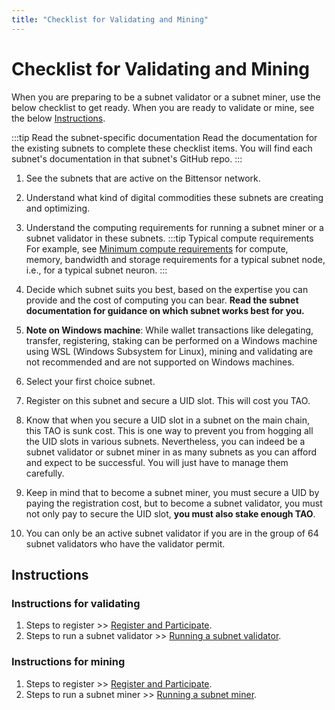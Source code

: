 ```yaml
---
title: "Checklist for Validating and Mining"
---
```


# Checklist for Validating and Mining

When you are preparing to be a subnet validator or a subnet miner, use the below checklist to get ready. When you are ready to validate or mine, see the below [Instructions](#instructions).

:::tip Read the subnet-specific documentation
Read the documentation for the existing subnets to complete these checklist items. You will find each subnet's documentation in that subnet's GitHub repo. 
:::

1. See the subnets that are active on the Bittensor network. 
2. Understand what kind of digital commodities these subnets are creating and optimizing. 
3. Understand the computing requirements for running a subnet miner or a subnet validator in these subnets. 
    :::tip Typical compute requirements
    For example, see [Minimum compute requirements](https://github.com/opentensor/bittensor-subnet-template/blob/main/min_compute.yml) for compute, memory, bandwidth and storage requirements for a typical subnet node, i.e., for a typical subnet neuron.
    :::
4. Decide which subnet suits you best, based on the expertise you can provide and the cost of computing you can bear. **Read the subnet documentation for guidance on which subnet works best for you.**
5. **Note on Windows machine**: While wallet transactions like delegating, transfer, registering, staking can be performed on a Windows machine using WSL (Windows Subsystem for Linux), mining and validating are not recommended and are not supported on Windows machines.

6. Select your first choice subnet. 
7. Register on this subnet and secure a UID slot. This will cost you TAO. 
8. Know that when you secure a UID slot in a subnet on the main chain, this TAO is sunk cost. This is one way to prevent you from hogging all the UID slots in various subnets. Nevertheless, you can indeed be a subnet validator or subnet miner in as many subnets as you can afford and expect to be successful. You will just have to manage them carefully. 
9. Keep in mind that to become a subnet miner, you must secure a UID by paying the registration cost, but to become a subnet validator, you must not only pay to secure the UID slot, **you must also stake enough TAO**.
10. You can only be an active subnet validator if you are in the group of 64 subnet validators who have the validator permit. 

## Instructions

### Instructions for validating

1. Steps to register >> [Register and Participate](register-validate-mine.md).
2. Steps to run a subnet validator >> [Running a subnet validator](register-validate-mine.md#running-a-subnet-validator).

### Instructions for mining

1. Steps to register >> [Register and Participate](register-validate-mine.md).
2. Steps to run a subnet miner >> [Running a subnet miner](register-validate-mine.md#running-a-subnet-miner).
